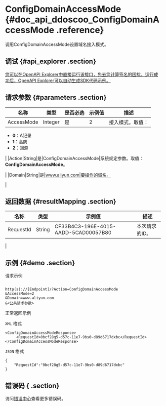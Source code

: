# ConfigDomainAccessMode {#doc_api_ddoscoo_ConfigDomainAccessMode .reference}

调用ConfigDomainAccessMode设置域名接入模式。

## 调试 {#api_explorer .section}

[您可以在OpenAPI Explorer中直接运行该接口，免去您计算签名的困扰。运行成功后，OpenAPI Explorer可以自动生成SDK代码示例。](https://api.aliyun.com/#product=ddoscoo&api=ConfigDomainAccessMode&type=RPC&version=2017-12-28)

## 请求参数 {#parameters .section}

|名称|类型|是否必选|示例值|描述|
|--|--|----|---|--|
|AccessMode|Integer|是|2|接入模式，取值：

 -   **0**：A记录
-   **1**：高防
-   **2**：回源

 |
|Action|String|是|ConfigDomainAccessMode|系统规定参数。取值：**ConfigDomainAccessMode**。

 |
|Domain|String|是|www.aliyun.com|要操作的域名。

 |

## 返回数据 {#resultMapping .section}

|名称|类型|示例值|描述|
|--|--|---|--|
|RequestId|String|CF33B4C3-196E-4015-AADD-5CAD00057B80|本次请求的ID。

 |

## 示例 {#demo .section}

请求示例

``` {#request_demo}

http(s)://[Endpoint]/?Action=ConfigDomainAccessMode
&AccessMode=2
&Domain=www.aliyun.com
&<公共请求参数>

```

正常返回示例

`XML` 格式

``` {#xml_return_success_demo}
<ConfigDomainAccessModeResponse>
     <RequestId>0bcf28g5-d57c-11e7-9bs0-d89d6717dxbc</RequestId>
</ConfigDomainAccessModeResponse>
```

`JSON` 格式

``` {#json_return_success_demo}
{
	"RequestId":"0bcf28g5-d57c-11e7-9bs0-d89d6717dxbc"
}
```

## 错误码 { .section}

访问[错误中心](https://error-center.aliyun.com/status/product/ddoscoo)查看更多错误码。

